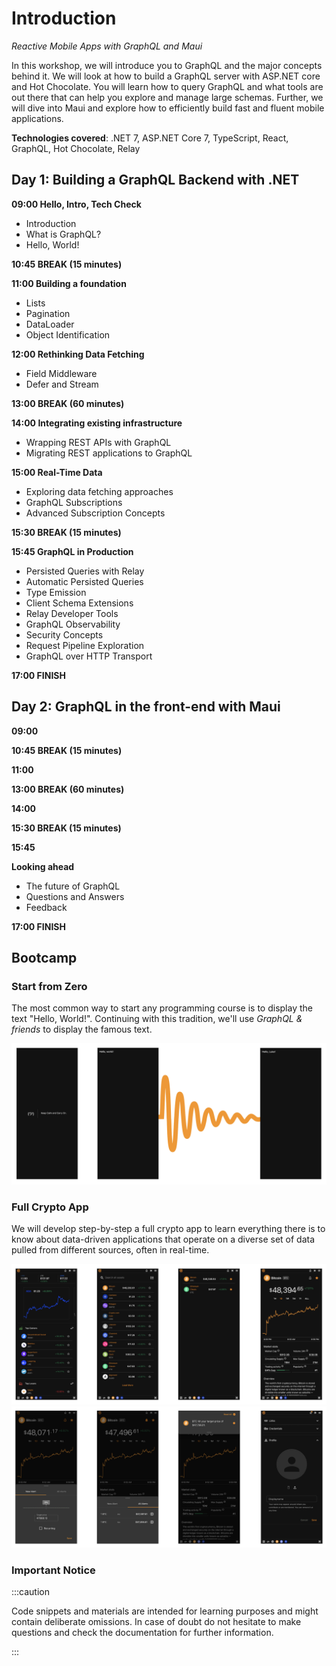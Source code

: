 # Introduction

_Reactive Mobile Apps with GraphQL and Maui_

In this workshop, we will introduce you to GraphQL and the major concepts behind it. We will look at how to build a GraphQL server with ASP.NET core and Hot Chocolate. You will learn how to query GraphQL and what tools are out there that can help you explore and manage large schemas. Further, we will dive into Maui and explore how to efficiently build fast and fluent mobile applications.

**Technologies covered**: .NET 7, ASP.NET Core 7, TypeScript, React, GraphQL, Hot Chocolate, Relay

## Day 1: Building a GraphQL Backend with .NET

**09:00 Hello, Intro, Tech Check**

- Introduction
- What is GraphQL?
- Hello, World!

**10:45 BREAK (15 minutes)**

**11:00 Building a foundation**

- Lists
- Pagination
- DataLoader
- Object Identification

**12:00 Rethinking Data Fetching**

- Field Middleware
- Defer and Stream

**13:00 BREAK (60 minutes)**

**14:00 Integrating existing infrastructure**

- Wrapping REST APIs with GraphQL
- Migrating REST applications to GraphQL

**15:00 Real-Time Data**

- Exploring data fetching approaches
- GraphQL Subscriptions
- Advanced Subscription Concepts

**15:30 BREAK (15 minutes)**

**15:45 GraphQL in Production**

- Persisted Queries with Relay
- Automatic Persisted Queries
- Type Emission
- Client Schema Extensions
- Relay Developer Tools
- GraphQL Observability
- Security Concepts
- Request Pipeline Exploration
- GraphQL over HTTP Transport

**17:00 FINISH**

## Day 2: GraphQL in the front-end with Maui

**09:00**

**10:45 BREAK (15 minutes)**

**11:00**

**13:00 BREAK (60 minutes)**

**14:00**

**15:30 BREAK (15 minutes)**

**15:45**

**Looking ahead**

- The future of GraphQL
- Questions and Answers
- Feedback

**17:00 FINISH**

## Bootcamp

### Start from Zero

The most common way to start any programming course is to display the text "Hello, World!". Continuing with this tradition, we'll use _GraphQL & friends_ to display the famous text.

![Start from Zero](images/bootcamp1.png)

### Full Crypto App

We will develop step-by-step a full crypto app to learn everything there is to know about data-driven applications that operate on a diverse set of data pulled from different sources, often in real-time.

![Full Crypto App](images/bootcamp2.png)
![Full Crypto App](images/bootcamp3.png)

### Important Notice

:::caution

Code snippets and materials are intended for learning purposes and might contain deliberate omissions. In case of doubt do not hesitate to make questions and check the documentation for further information.

:::
